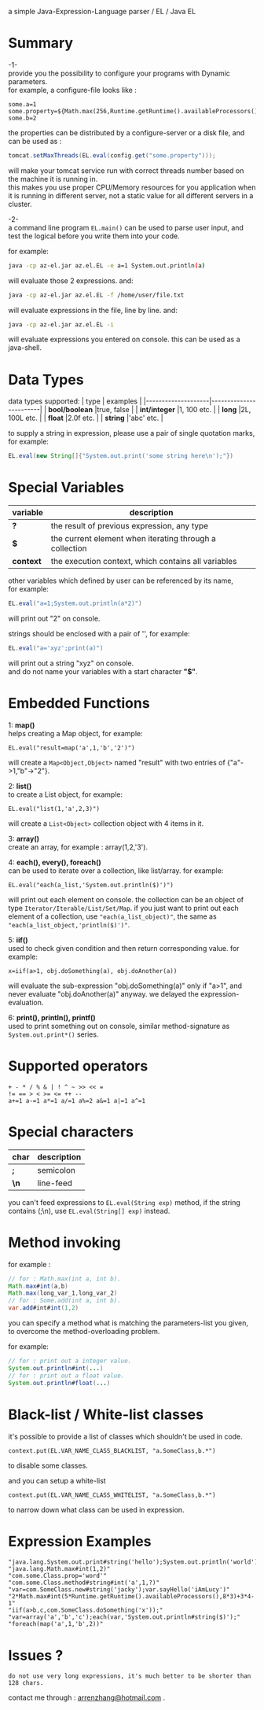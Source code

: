 a simple Java-Expression-Language parser / EL / Java EL


Summary
=======================================================

-1-  
provide you the possibility to configure your programs with Dynamic parameters.  
for example, a configure-file looks like :

```properties
some.a=1
some.property=${Math.max(256,Runtime.getRuntime().availableProcessors()*8)}
some.b=2
```

the properties can be distributed by a configure-server or a disk file, and can be used as :

```java
tomcat.setMaxThreads(EL.eval(config.get("some.property")));
```

will make your tomcat service run with correct threads number based on the machine it is running in.  
this makes you use proper CPU/Memory resources for you application when it is running in different server, not a static value for all different servers in a cluster.   

-2-  
a command line program `EL.main()` can be used to parse user input, and test the logical
before you write them into your code.   

for example:
```bash
java -cp az-el.jar az.el.EL -e a=1 System.out.println(a)
```
will evaluate those 2 expressions.
and:
```bash
java -cp az-el.jar az.el.EL -f /home/user/file.txt
```
will evaluate expressions in the file, line by line.
and:
```bash
java -cp az-el.jar az.el.EL -i
```
will evaluate expressions you entered on console. this can be used as a java-shell.


Data Types
=======================================================

data types supported:
|         type       |   examples             |
|--------------------|------------------------|
| **bool/boolean**   |true, false             |
| **int/integer**    |1, 100 etc.             |
| **long**           |2L, 100L etc.           |
| **float**          |2.0f etc.               |
| **string**         |'abc' etc.              |

to supply a string in expression, please use a pair of single quotation marks,  
for example:
```java
EL.eval(new String[]{"System.out.print('some string here\n');"})
```


Special Variables
=======================================================

| variable     |   description                                           |
|--------------|---------------------------------------------------------|
| **?**        | the result of previous expression, any type             |
| **$**        | the current element when iterating through a collection |
| **context**  | the execution context, which contains all variables     |

other variables which defined by user can be referenced by its name,  
for example:
```java
EL.eval("a=1;System.out.println(a*2)") 
```
will print out "2" on console.

strings should be enclosed with a pair of '', for example:
```java
EL.eval("a='xyz';print(a)")
```
will print out a string "xyz" on console.  
and do not name your variables with a start character **"$"**.



Embedded Functions
=======================================================

1: **map()**  
helps creating a Map object, for example:
```
EL.eval("result=map('a',1,'b','2')") 
```
will create a `Map<Object,Object>` named "result" with two entries of {"a"->1,"b"->"2"}.

2: **list()**  
to create a List object, for example: 
```
EL.eval("list(1,'a',2,3)")
```
will create a `List<Object>` collection object with 4 items in it.

3: **array()**  
create an array, for example : array(1,2,'3').

4: **each(), every(), foreach()**  
can be used to iterate over a collection, like list/array. 
for example:
```
EL.eval("each(a_list,'System.out.println($)')")
```
will print out each element on console. the collection can be an object
of type `Iterator/Iterable/List/Set/Map`.
if you just want to print out each element of a collection,
use `"each(a_list_object)"`, the same as `"each(a_list_object,'println($)')"`.

5: **iif()**  
used to check given condition and then return corresponding value.
for example:
```
x=iif(a>1, obj.doSomething(a), obj.doAnother(a))
```
will evaluate the sub-expression "obj.doSomething(a)" only if "a>1", and never
evaluate "obj.doAnother(a)" anyway. we delayed the expression-evaluation.

6: **print(), println(), printf()**   
used to print something out on console, 
similar method-signature as `System.out.print*()` series.



Supported operators
=======================================================
```
+ - * / % & | ! ^ ~ >> << =
!= == > < >= <= ++ --
a+=1 a-=1 a*=1 a/=1 a%=2 a&=1 a|=1 a^=1
```


Special characters
=======================================================

| char         |   description            |
|--------------|--------------------------|
| **;**        | semicolon                |
| **\n**       | line-feed                |

you can't feed expressions to `EL.eval(String exp)` method,
if the string contains (;\n), use `EL.eval(String[] exp)` instead.


Method invoking
=======================================================

for example :
```java
// for : Math.max(int a, int b).
Math.max#int(a,b) 
Math.max(long_var_1,long_var_2)
// for : Some.add(int a, int b).
var.add#int#int(1,2) 
```
you can specify a method what is matching the parameters-list you given, 
to overcome the method-overloading problem.

for example:
```java
// for : print out a integer value.
System.out.println#int(...) 
// for : print out a float value.
System.out.println#float(...) 
```

Black-list / White-list classes
=======================================================

it's possible to provide a list of classes which shouldn't be used in code.
```
context.put(EL.VAR_NAME_CLASS_BLACKLIST, "a.SomeClass,b.*")
```
to disable some classes.

and you can setup a white-list
```
context.put(EL.VAR_NAME_CLASS_WHITELIST, "a.SomeClass,b.*")
```
to narrow down what class can be used in expression.


Expression Examples
=======================================================
```
"java.lang.System.out.print#string('hello');System.out.println('world')"
"java.lang.Math.max#int(1,2)"
"com.some.Class.prop='word'"
"com.some.Class.method#string#int('a',1,?)"
"var=com.SomeClass.new#string('jacky');var.sayHello('iAmLucy')"
"2*Math.max#int(5*Runtime.getRuntime().availableProcessors(),8*3)+3*4-1"
"iif(a>b,c,com.SomeClass.doSomething('x'));"
"var=array('a','b','c');each(var,'System.out.println#string($)');"
"foreach(map('a',1,'b',2))"
```

Issues ?
=======================================================
`do not use very long expressions,
it's much better to be shorter than 128 chars.`

contact me through : <arrenzhang@hotmail.com> .